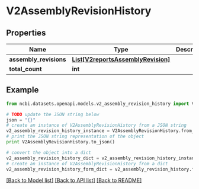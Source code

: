 # V2AssemblyRevisionHistory


## Properties

Name | Type | Description | Notes
------------ | ------------- | ------------- | -------------
**assembly_revisions** | [**List[V2reportsAssemblyRevision]**](V2reportsAssemblyRevision.md) |  | [optional] 
**total_count** | **int** |  | [optional] 

## Example

```python
from ncbi.datasets.openapi.models.v2_assembly_revision_history import V2AssemblyRevisionHistory

# TODO update the JSON string below
json = "{}"
# create an instance of V2AssemblyRevisionHistory from a JSON string
v2_assembly_revision_history_instance = V2AssemblyRevisionHistory.from_json(json)
# print the JSON string representation of the object
print V2AssemblyRevisionHistory.to_json()

# convert the object into a dict
v2_assembly_revision_history_dict = v2_assembly_revision_history_instance.to_dict()
# create an instance of V2AssemblyRevisionHistory from a dict
v2_assembly_revision_history_form_dict = v2_assembly_revision_history.from_dict(v2_assembly_revision_history_dict)
```
[[Back to Model list]](../README.md#documentation-for-models) [[Back to API list]](../README.md#documentation-for-api-endpoints) [[Back to README]](../README.md)


